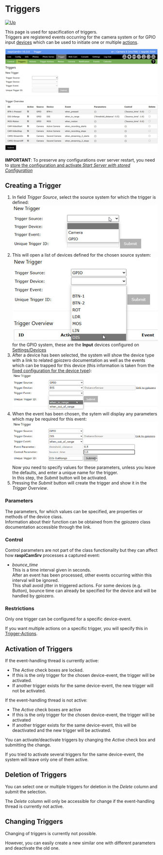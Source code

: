 # Triggers

[![Up](img/goup.gif)](./Trigger.md)

This page is used for spacification of triggers.     
Triggers are registered events occurring for the camera system or for GPIO input [devices](./SettingsDevices.md) which can be used to initiate one or multiple [actions](./TriggerActions.md).

![Trigger0](./img/Trigger_Trigger1.jpg)


**IMPORTANT**: To preserve any configurations over server restart, you need to [store the configuration and activate *Start Server with stored Configuration*](./SettingsConfiguration.md)

## Creating a Trigger

1. In field *Trigger Source*, select the source system for which the trigger is defined:    
![Trigger1](./img/Trigger_Trigger2.jpg)
2. This will open a list of devices defined for the chosen source system:    
![Trigger1](./img/Trigger_Trigger3.jpg)    
for the GPIO system, these are the **Input** devices configured on [Settings/Devices](./SettingsDevices.md)
3. After a device has been selected, the system will show the device type with a link to related gpiozero documentation as well as the events which can be trapped for this device (this information is taken from the [fixed configuration for the device type](./SettingsDevices.md#device-type-configuration)):    
![Trigger1](./img/Trigger_Trigger4.jpg)    
4. When the event has been chosen, the sytem will display any parameters which may be required for this event:    
![Trigger1](./img/Trigger_Trigger5.jpg)    
Now you need to specify values for these parameters, unless you leave the defaults, and enter a unique name for the trigger.    
In this step, the *Submit* button will be activated.    
5. Pressing the *Submit* button will create the trigger and show it in the *Trigger Overview*.

### Parameters

The parameters, for which values can be specified, are properties or methods of the device class.    
Information about their function can be obtained from the gpiozero class documentation accessible through the link.

### Control

Control parameters are not part of the class functionality but they can affect how **raspiCamSrv** processes a captured event:

- *bounce_time*<br>This is a time interval given in seconds.<br>After an event has been processed, other events occurring within this interval will be ignored.<br>This shall avoid jitter in triggered actions. For some devices (e.g. Button), bounce time can already be specified for the device and will be handled by gpiozero.

### Restrictions

Only one trigger can be configured for a specific device-event.

If you want multiple actions on a specific trigger, you will specify this in [Trigger-Actions](./TriggerTriggerActions.md).

## Activation of Triggers

If the event-handling thread is currently active:
- The *Active* check boxes are locked.
- If this is the only trigger for the chosen device-event, the trigger will be activated.
- If another trigger exists for the same device-event, the new trigger will not be activated.

If the event-handling thread is not active:
- The *Active* check boxes are active
- If this is the only trigger for the chosen device-event, the trigger will be activated
- If another trigger exists for the same device-event, this will be deactivated and the new trigger will be activated.

You can activate/deactivate triggers by changing the *Active* check box and submitting the change.

If you tried to activate several triggers for the same device-event, the system will leave only one of them active.

## Deletion of Triggers

You can select one or multiple triggers for deletion in the *Delete* column and submit the selection.

The *Delete* column will only be accessible for change if the event-handling thread is currently not active.

## Changing Triggers

Changing of triggers is currently not possible.

However, you can easily create a new similar one with different parameters and deactivate the old one.
